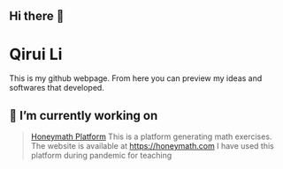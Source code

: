 ## Hi there 👋

# Qirui Li

This is my github webpage. From here you can preview my ideas and softwares that developed.

## 🔭 I’m currently working on

> [Honeymath Platform](honeyplatform/README.md) This is a platform generating math exercises. The website is available at https://honeymath.com
> I have used this platform during pandemic for teaching


<!--
**honeymath/honeymath** is a ✨ _special_ ✨ repository because its `README.md` (this file) appears on your GitHub profile.

Here are some ideas to get you started:

- 🔭 I’m currently working on ...
- 🌱 I’m currently learning ...
- 👯 I’m looking to collaborate on ...
- 🤔 I’m looking for help with ...
- 💬 Ask me about ...
- 📫 How to reach me: ...
- 😄 Pronouns: ...
- ⚡ Fun fact: ...
-->
